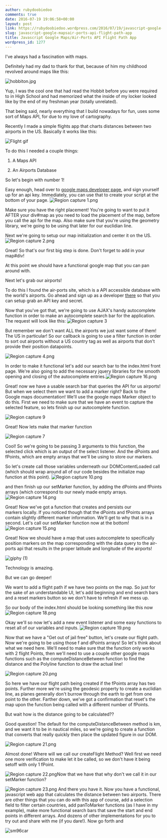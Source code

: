 ```yaml
---
author: rubydoobiedoo
comments: true
date: 2016-07-19 19:06:58+00:00
layout: post
link: https://rubydoobiedoo.wordpress.com/2016/07/19/javascript-google-mapsair-ports-api-flight-path-app/
slug: javascript-google-mapsair-ports-api-flight-path-app
title: Javascript Google Maps/Air-Ports API Flight Path App
wordpress_id: 1277
---
```


I've always had a fascination with maps.

Definitely had my dad to thank for that, because of him my childhood revolved around maps like this:

![hobbiton.jpg](https://rubydoobiedoo.files.wordpress.com/2016/07/hobbiton.jpg)

Yup, I was the cool one that had read the Hobbit before you were required to in High School and had memorized what the inside of my locker looked like by the end of my freshman year (totally unrelated).

That being said, nearly everything that I build nowadays for fun, uses some sort of Maps API, for due to my love of cartography.

Recently I made a simple flights app that charts distances between two airports in the US. Basically it works like this:

![Flight gif](https://rubydoobiedoo.files.wordpress.com/2016/07/flight-gif.gif)

To do this I needed a couple things:




  1. A Maps API


  2. An Airports Database


So let's begin with number 1!

Easy enough, head over to [google maps developer page](https://developers.google.com/maps/), and sign yourself up for an api key. Immediately, you can use that to create your script at the bottom of your page. ![Region capture 1.png](https://rubydoobiedoo.files.wordpress.com/2016/07/region-capture-1.png)

Make sure you have the right placement! You're going to want to put it AFTER your div#map as you need to load the placement of the map, before you call the api for the map. Also make sure that you're using the geometry library, we're going to be using that later for our euclidian line.

Next we're going to setup our map initialization and center it on the US. ![Region capture 2.png](https://rubydoobiedoo.files.wordpress.com/2016/07/region-capture-21.png)

Great! So that's our first big step is done. Don't forget to add in your map#div!

At this point we should have a functional google map that you can pan around with.

Next let's grab our airports!

To do this I found the air-ports site, which is a API accessible database with the world's airports. Go ahead and sign up as a developer [there](https://www.air-port-codes.com/) so that you can setup grab an API key and secret.

Now that you've got that, we're going to use AJAX's handy autocomplete function in order to make an autocomplete search bar for the application. The request will look like this: ![Region capture 3](https://rubydoobiedoo.files.wordpress.com/2016/07/region-capture-31.png)

But remember we don't want ALL the airports we just want some of them! The US in particular! So our callback is going to use a filter function in order to sort out airports without a US country tag as well as airports that don't provide their position datapoints.

![Region capture 4.png](https://rubydoobiedoo.files.wordpress.com/2016/07/region-capture-41.png)

In order to make it functional let's add our search bar to the index.html front page. We're also going to add the necessary jquery libraries for the smooth opening and closing of the autocomplete entries.![Region capture 16.png](https://rubydoobiedoo.files.wordpress.com/2016/07/region-capture-16.png)

Great! now we have a usable search bar that queries the API for us airports! But when we select them we want to add a marker right? Back to the Google maps documentation! We'll use the google maps Marker object to do this. First we need to make sure that we have an event to capture the selected feature, so lets finish up our autocomplete function.

![Region capture 9](https://rubydoobiedoo.files.wordpress.com/2016/07/region-capture-91.png)

Great! Now lets make that marker function

![Region capture 7](https://rubydoobiedoo.files.wordpress.com/2016/07/region-capture-71.png)

Cool! So we're going to be passing 3 arguments to this function, the selected click which is an output of the select listener. And the dPoints and fPoints, which are empty arrays that we'll be using to store our markers.

So let's create call those variables underneath our DOMContentLoaded call (which should wrap around all of our code besides the initialize map function at this point). ![Region capture 10.png](https://rubydoobiedoo.files.wordpress.com/2016/07/region-capture-101.png)

and then finish up our setMarker function, by adding the dPoints and fPoints arrays (which correspond to our newly made empty arrays.![Region capture 14.png](https://rubydoobiedoo.files.wordpress.com/2016/07/region-capture-14.png)

Great! Now we've got a function that creates and persists our markers locally. If you noticed though that the dPoints and fPoints arrays contain slightly different marker information. We'll get to why that is in a second. Let's call our setMarker function now at the bottom!![Region capture 15.png](https://rubydoobiedoo.files.wordpress.com/2016/07/region-capture-15.png)

Great! Now we should have a map that uses autocomplete to specifically position markers on the map corresponding with the data query to the air-ports api that results in the proper latitude and longitude of the airports!

![giphy (1)](https://rubydoobiedoo.files.wordpress.com/2016/07/giphy-1.gif)

Technology is amazing.

But we can go deeper!

We want to add a flight path if we have two points on the map. So just for the sake of an understandable UI, let's add beginning and end search bars and a reset markers button so we don't have to refresh if we mess up.

So our body of the index.html should be looking something like this now![Region capture 18.png](https://rubydoobiedoo.files.wordpress.com/2016/07/region-capture-18.png)

Okay we'll so now let's add a new event listener and some easy functions to reset all of our variables and inputs. ![Region capture 19.png](https://rubydoobiedoo.files.wordpress.com/2016/07/region-capture-19.png)

Now that we have a "Get out of jail free" button, let's create our flight path. Now we're going to be using those f and dPoints arrays! So let's think about what we need here. We'll need to make sure that the function only works with 2 flight Points, then we'll need to use a couple other google maps functions such as the computeDistanceBetween function to find the distance and the Polyline function to draw the actual line!

![Region capture 20.png](https://rubydoobiedoo.files.wordpress.com/2016/07/region-capture-20.png)

So here we have our flight path being created if the fPoints array has two points. Further more we're using the geodesic property to create a euclidian line, as planes generally don't burrow through the earth to get from one point to the other. Farther down, we've got a confirmation that reset's the map upon the function being called with a different number of fPoints.

But wait how is the distance going to be calculated??

Good question! The default for the computeDistanceBetween method is km, and we want it to be in nautical miles, so we're going to create a function that converts that really quickly then place the updated figure in our DOM.

![Region capture 21.png](https://rubydoobiedoo.files.wordpress.com/2016/07/region-capture-211.png)

Almost done! Where will we call our createFlight Method? Well first we need one more verification to make let it be called, so we don't have it being setoff with only 1 fPoint.

![Region capture 22.png](https://rubydoobiedoo.files.wordpress.com/2016/07/region-capture-22.png)Now that we have that why don't we call it in our setMarker function?

![Region capture 23.png](https://rubydoobiedoo.files.wordpress.com/2016/07/region-capture-23.png) And there you have it. Now you have a functional, javascript web app that calculates the distance between two airports. There are other things that you can do with this app of course, add a selection field to filter certain countries, add panToMarker functions (as I have in my example), make more functional search bars that save the start and end points in different arrays. And dozens of other implementations for you to try out and share with me (if you dare!). Now go forth and

![sm96car](https://rubydoobiedoo.files.wordpress.com/2016/07/sm96car.gif)
